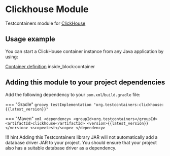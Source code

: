 # Clickhouse Module

Testcontainers module for [ClickHouse](https://hub.docker.com/r/clickhouse/clickhouse-server)

## Usage example

You can start a ClickHouse container instance from any Java application by using:

<!--codeinclude-->
[Container definition](../../../modules/clickhouse/src/test/java/org/testcontainers/clickhouse/ClickHouseContainerTest.java) inside_block:container
<!--/codeinclude-->

## Adding this module to your project dependencies

Add the following dependency to your `pom.xml`/`build.gradle` file:

=== "Gradle"
    ```groovy
    testImplementation "org.testcontainers:clickhouse:{{latest_version}}"
    ```

=== "Maven"
    ```xml
    <dependency>
        <groupId>org.testcontainers</groupId>
        <artifactId>clickhouse</artifactId>
        <version>{{latest_version}}</version>
        <scope>test</scope>
    </dependency>
    ```

!!! hint
    Adding this Testcontainers library JAR will not automatically add a database driver JAR to your project. You should ensure that your project also has a suitable database driver as a dependency.

